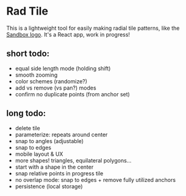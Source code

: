 # Rad Tile

This is a lightweight tool for easily making radial tile patterns, like the [Sandbox logo](https://sandbox.is). It's a React app, work in progress!

## short todo:

-   equal side length mode (holding shift)
-   smooth zooming
-   color schemes (randomize?)
-   add vs remove (vs pan?) modes
-   confirm no duplicate points (from anchor set)

## long todo:

-   delete tile
-   parameterize: repeats around center
-   snap to angles (adjustable)
-   snap to edges
-   mobile layout & UX
-   more shapes! triangles, equilateral polygons...
-   start with a shape in the center
-   snap relative points in progress tile
-   no overlap mode: snap to edges + remove fully utilized anchors
-   persistence (local storage)

